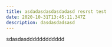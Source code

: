 ```yaml
---
title: asdadasdasdasdadasd resrst test
date: 2020-10-31T13:45:11.347Z
description: dasdasdadsasd
---
```

sdasdasdddddddddddd